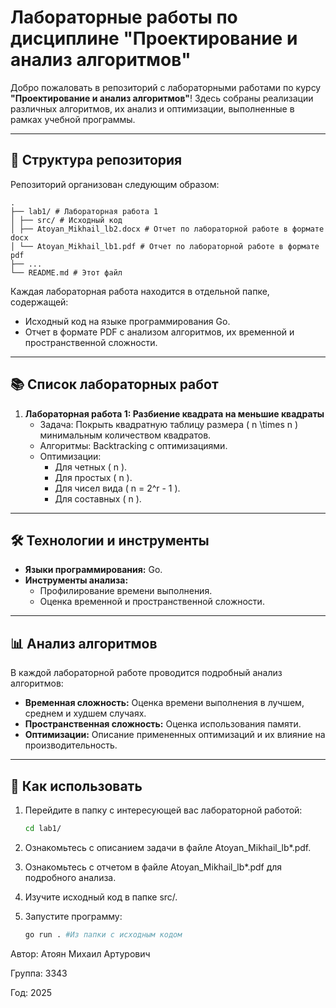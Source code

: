 # Лабораторные работы по дисциплине "Проектирование и анализ алгоритмов"

Добро пожаловать в репозиторий с лабораторными работами по курсу **"Проектирование и анализ алгоритмов"**! Здесь собраны реализации различных алгоритмов, их анализ и оптимизации, выполненные в рамках учебной программы.

---

## 📁 Структура репозитория

Репозиторий организован следующим образом:
```
.
├── lab1/ # Лабораторная работа 1
│ ├── src/ # Исходный код
│ ├── Atoyan_Mikhail_lb2.docx # Отчет по лабораторной работе в формате docx
│ └── Atoyan_Mikhail_lb1.pdf # Отчет по лабораторной работе в формате pdf
├── ...
└── README.md # Этот файл
```


Каждая лабораторная работа находится в отдельной папке, содержащей:
- Исходный код на языке программирования Go.
- Отчет в формате PDF с анализом алгоритмов, их временной и пространственной сложности.

---

## 📚 Список лабораторных работ

1. **Лабораторная работа 1: Разбиение квадрата на меньшие квадраты**
   - Задача: Покрыть квадратную таблицу размера \( n \times n \) минимальным количеством квадратов.
   - Алгоритмы: Backtracking с оптимизациями.
   - Оптимизации:
     - Для четных \( n \).
     - Для простых \( n \).
     - Для чисел вида \( n = 2^r - 1 \).
     - Для составных \( n \).

---

## 🛠️ Технологии и инструменты

- **Языки программирования:** Go.
- **Инструменты анализа:**
  - Профилирование времени выполнения.
  - Оценка временной и пространственной сложности.

---

## 📊 Анализ алгоритмов

В каждой лабораторной работе проводится подробный анализ алгоритмов:
- **Временная сложность:** Оценка времени выполнения в лучшем, среднем и худшем случаях.
- **Пространственная сложность:** Оценка использования памяти.
- **Оптимизации:** Описание примененных оптимизаций и их влияние на производительность.

---

## 📝 Как использовать

1. Перейдите в папку с интересующей вас лабораторной работой:
    ```bash
    cd lab1/
    ```
2. Ознакомьтесь с описанием задачи в файле Atoyan_Mikhail_lb*.pdf.

3. Ознакомьтесь с отчетом в файле Atoyan_Mikhail_lb*.pdf для подробного анализа.

4. Изучите исходный код в папке src/.

5. Запустите программу:
   ```bash
   go run . #Из папки с исходным кодом
   ```

Автор: Атоян Михаил Артурович

Группа: 3343

Год: 2025
